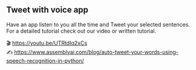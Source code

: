 ## Tweet with voice app

Have an app listen to you all the time and Tweet your selected sentences.
For a detailed tutorial check out our video or written tutorial.

🎬 https://youtu.be/UTRtdIq2xCs <br />
✍️ https://www.assemblyai.com/blog/auto-tweet-your-words-using-speech-recognition-in-python/
